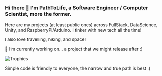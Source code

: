 <!--
**PathToLife/pathtolife** is a ✨ _special_ ✨ repository because its `README.md` (this file) appears on your GitHub profile.

Here are some ideas to get you started:

- 🔭 I’m currently working on ...
- 🌱 I’m currently learning ...
- 👯 I’m looking to collaborate on ...
- 🤔 I’m looking for help with ...
- 💬 Ask me about ...
- 📫 How to reach me: ...
- 😄 Pronouns: ...
- ⚡ Fun fact: ...
-->

### Hi there 👋 I'm PathToLife, a Software Engineer / Computer Scientist, more the former.

Here are my projects (at least public ones) across FullStack, DataScience, Unity, and RaspberryPi/Arduino. I tinker with new tech all the time!

I also love travelling, hiking, and space!

🔭 I’m currently working on... a project that we might release after :)

![Trophies](https://github-profile-trophy.vercel.app/?username=PathToLife&theme=onedark)

Simple code is friendly to everyone, the narrow and true path is best :)
